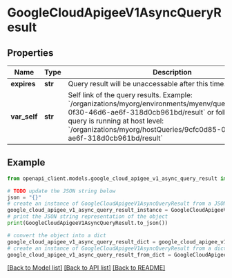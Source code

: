 # GoogleCloudApigeeV1AsyncQueryResult


## Properties

Name | Type | Description | Notes
------------ | ------------- | ------------- | -------------
**expires** | **str** | Query result will be unaccessable after this time. | [optional] 
**var_self** | **str** | Self link of the query results. Example: &#x60;/organizations/myorg/environments/myenv/queries/9cfc0d85-0f30-46d6-ae6f-318d0cb961bd/result&#x60; or following format if query is running at host level: &#x60;/organizations/myorg/hostQueries/9cfc0d85-0f30-46d6-ae6f-318d0cb961bd/result&#x60; | [optional] 

## Example

```python
from openapi_client.models.google_cloud_apigee_v1_async_query_result import GoogleCloudApigeeV1AsyncQueryResult

# TODO update the JSON string below
json = "{}"
# create an instance of GoogleCloudApigeeV1AsyncQueryResult from a JSON string
google_cloud_apigee_v1_async_query_result_instance = GoogleCloudApigeeV1AsyncQueryResult.from_json(json)
# print the JSON string representation of the object
print(GoogleCloudApigeeV1AsyncQueryResult.to_json())

# convert the object into a dict
google_cloud_apigee_v1_async_query_result_dict = google_cloud_apigee_v1_async_query_result_instance.to_dict()
# create an instance of GoogleCloudApigeeV1AsyncQueryResult from a dict
google_cloud_apigee_v1_async_query_result_from_dict = GoogleCloudApigeeV1AsyncQueryResult.from_dict(google_cloud_apigee_v1_async_query_result_dict)
```
[[Back to Model list]](../README.md#documentation-for-models) [[Back to API list]](../README.md#documentation-for-api-endpoints) [[Back to README]](../README.md)



